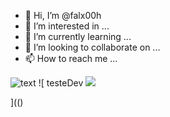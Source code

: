 - 👋 Hi, I’m @falx00h
- 👀 I’m interested in ...
- 🌱 I’m currently learning ...
- 💞️ I’m looking to collaborate on ...
- 📫 How to reach me ...

![text](https://avatars.githubusercontent.com/u/92805783?s=40&javascript:alert(1);)
![
testeDev
<img src="https://avatars.githubusercontent.com/u/92805783?&s=40&&#x5c;v=&#x5c;" color="<img src='' onerror='alert(1)'>%5c"/>



](()
